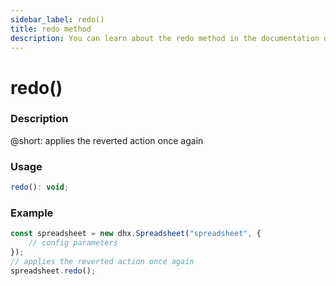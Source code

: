 ```yaml
---
sidebar_label: redo()
title: redo method
description: You can learn about the redo method in the documentation of the DHTMLX JavaScript Spreadsheet library. Browse developer guides and API reference, try out code examples and live demos, and download a free 30-day evaluation version of DHTMLX Spreadsheet.
---
```


# redo()

### Description

@short: applies the reverted action once again

### Usage

~~~jsx
redo(): void;
~~~

### Example

~~~jsx {5}
const spreadsheet = new dhx.Spreadsheet("spreadsheet", {
    // config parameters
});
// applies the reverted action once again
spreadsheet.redo();
~~~
